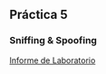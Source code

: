 ## Práctica 5
### Sniffing & Spoofing
[Informe de Laboratorio](https://diego532.github.io/seguridad_informatica/practica_5/Practica5_Grupo14.pdf)
